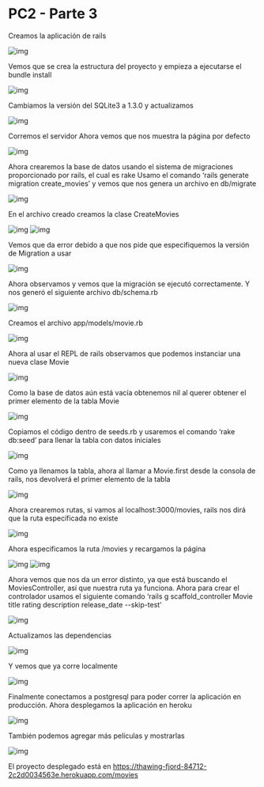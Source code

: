 # PC2 - Parte 3

Creamos la aplicación de rails

![img](https://github.com/chandler-pc/rottenpotatoes---PC2/blob/main/images/image1.png)

Vemos que se crea la estructura del proyecto y empieza a ejecutarse el bundle install

![img](https://github.com/chandler-pc/rottenpotatoes---PC2/blob/main/images/image2.png)

Cambiamos la versión del SQLite3 a 1.3.0 y actualizamos

![img](https://github.com/chandler-pc/rottenpotatoes---PC2/blob/main/images/image3.png)

Corremos el servidor
Ahora vemos que nos muestra la página por defecto

![img](https://github.com/chandler-pc/rottenpotatoes---PC2/blob/main/images/image4.png)

Ahora crearemos la base de datos usando el sistema de migraciones proporcionado por rails, el cual es rake
Usamo el comando ‘rails generate migration create_movies’ y vemos que nos genera un archivo en db/migrate

![img](https://github.com/chandler-pc/rottenpotatoes---PC2/blob/main/images/image5.png)

En el  archivo creado creamos la clase CreateMovies

![img](https://github.com/chandler-pc/rottenpotatoes---PC2/blob/main/images/image6.png)
![img](https://github.com/chandler-pc/rottenpotatoes---PC2/blob/main/images/image7.png)

Vemos que da error debido a que nos pide que especifiquemos la versión de Migration a usar

![img](https://github.com/chandler-pc/rottenpotatoes---PC2/blob/main/images/image8.png)

Ahora observamos y vemos que la migración se ejecutó correctamente.
Y nos generó el siguiente archivo db/schema.rb

![img](https://github.com/chandler-pc/rottenpotatoes---PC2/blob/main/images/image9.png)

Creamos el archivo app/models/movie.rb

![img](https://github.com/chandler-pc/rottenpotatoes---PC2/blob/main/images/image10.png)

Ahora al usar el REPL de rails observamos que podemos instanciar una nueva clase Movie

![img](https://github.com/chandler-pc/rottenpotatoes---PC2/blob/main/images/image11.png)

Como la base de datos aún está vacía obtenemos nil al querer obtener el primer elemento de la tabla Movie

![img](https://github.com/chandler-pc/rottenpotatoes---PC2/blob/main/images/image12.png)

Copiamos el código dentro de seeds.rb y usaremos el comando ‘rake db:seed’ para llenar la tabla con datos iniciales

![img](https://github.com/chandler-pc/rottenpotatoes---PC2/blob/main/images/image13.png)

Como ya llenamos la tabla, ahora al llamar a Movie.first desde la consola de rails, nos devolverá el primer elemento de la tabla

![img](https://github.com/chandler-pc/rottenpotatoes---PC2/blob/main/images/image14.png)

Ahora crearemos rutas, si vamos al localhost:3000/movies, rails nos dirá que la ruta especificada no existe

![img](https://github.com/chandler-pc/rottenpotatoes---PC2/blob/main/images/image15.png)

Ahora especificamos la ruta /movies y recargamos la página

![img](https://github.com/chandler-pc/rottenpotatoes---PC2/blob/main/images/image16.png)
![img](https://github.com/chandler-pc/rottenpotatoes---PC2/blob/main/images/image17.png)

Ahora vemos que nos da un error distinto, ya que está buscando el MoviesController, así que nuestra ruta ya funciona.
Ahora para crear el controlador usamos el siguiente comando ‘rails g scaffold_controller Movie title rating description release_date --skip-test’

![img](https://github.com/chandler-pc/rottenpotatoes---PC2/blob/main/images/image18.png)

Actualizamos las dependencias

![img](https://github.com/chandler-pc/rottenpotatoes---PC2/blob/main/images/image21.png)

Y vemos que ya corre localmente

![img](https://github.com/chandler-pc/rottenpotatoes---PC2/blob/main/images/image20.png)

Finalmente conectamos a postgresql para poder correr la aplicación en producción.
Ahora desplegamos la aplicación en heroku

![img](https://github.com/chandler-pc/rottenpotatoes---PC2/blob/main/images/image19.png)

También podemos agregar más películas y mostrarlas

![img](https://github.com/chandler-pc/rottenpotatoes---PC2/blob/main/images/image22.png)

El proyecto desplegado está en https://thawing-fjord-84712-2c2d0034563e.herokuapp.com/movies
